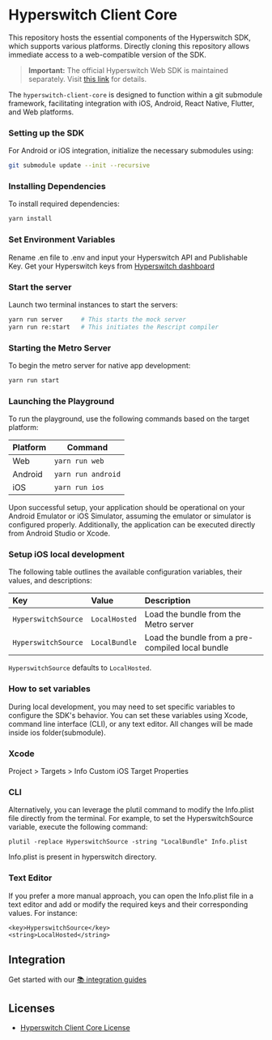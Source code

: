 # Hyperswitch Client Core

This repository hosts the essential components of the Hyperswitch SDK, which supports various platforms. Directly cloning this repository allows immediate access to a web-compatible version of the SDK.

> **Important:** The official Hyperswitch Web SDK is maintained separately. Visit [this link](https://github.com/juspay/hyperswitch-web) for details.

The `hyperswitch-client-core` is designed to function within a git submodule framework, facilitating integration with iOS, Android, React Native, Flutter, and Web platforms.

### Setting up the SDK

For Android or iOS integration, initialize the necessary submodules using:

```sh
git submodule update --init --recursive
```

### Installing Dependencies

To install required dependencies:

```sh
yarn install
```

### Set Environment Variables

Rename .en file to .env and input your Hyperswitch API and Publishable Key. Get your Hyperswitch keys from [Hyperswitch dashboard](https://app.hyperswitch.io/dashboard/register)

### Start the server

Launch two terminal instances to start the servers:

```sh
yarn run server     # This starts the mock server
yarn run re:start   # This initiates the Rescript compiler
```

### Starting the Metro Server

To begin the metro server for native app development:

```sh
yarn run start
```

### Launching the Playground

To run the playground, use the following commands based on the target platform:

| Platform | Command            |
| -------- | ------------------ |
| Web      | `yarn run web`     |
| Android  | `yarn run android` |
| iOS      | `yarn run ios`     |

Upon successful setup, your application should be operational on your Android Emulator or iOS Simulator, assuming the emulator or simulator is configured properly. Additionally, the application can be executed directly from Android Studio or Xcode.

### Setup iOS local development

The following table outlines the available configuration variables, their values, and descriptions:

| Key                 | Value         | Description                                      |
| :------------------ | :------------ | :----------------------------------------------- |
| `HyperswitchSource` | `LocalHosted` | Load the bundle from the Metro server            |
| `HyperswitchSource` | `LocalBundle` | Load the bundle from a pre-compiled local bundle |

`HyperswitchSource` defaults to `LocalHosted`.

### How to set variables

During local development, you may need to set specific variables to configure the SDK's behavior. You can set these variables using Xcode, command line interface (CLI), or any text editor. All changes will be made inside ios folder(submodule).

### Xcode

Project > Targets > Info
Custom iOS Target Properties

### CLI

Alternatively, you can leverage the plutil command to modify the Info.plist file directly from the terminal. For example, to set the HyperswitchSource variable, execute the following command:

```shell
plutil -replace HyperswitchSource -string "LocalBundle" Info.plist
```

Info.plist is present in hyperswitch directory.

### Text Editor

If you prefer a more manual approach, you can open the Info.plist file in a text editor and add or modify the required keys and their corresponding values. For instance:

```
<key>HyperswitchSource</key>
<string>LocalHosted</string>
```

## Integration

Get started with our [📚 integration guides](https://docs.hyperswitch.io/hyperswitch-cloud/integration-guide)

## Licenses

- [Hyperswitch Client Core License](LICENSE)
